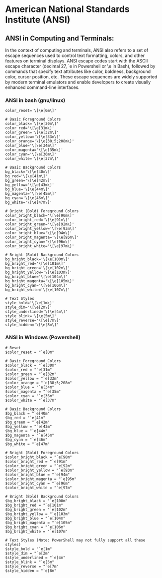 

# American National Standards Institute (ANSI)
## ANSI in Computing and Terminals:
In the context of computing and terminals, ANSI also refers to a set of escape sequences used to control text formatting, colors, and other features on terminal displays. ANSI escape codes start with the ASCII escape character (decimal 27, `e in Powershell or \e in Bash), followed by commands that specify text attributes like color, boldness, background color, cursor position, etc. These escape sequences are widely supported by modern terminal emulators and enable developers to create visually enhanced command-line interfaces.

### ANSI in bash (gnu/linux)

```
color_reset='\[\e[0m\]'

# Basic Foreground Colors
color_black='\[\e[30m\]'
color_red='\[\e[31m\]'
color_green='\[\e[32m\]'
color_yellow='\[\e[33m\]'
color_orange='\[\e[38;5;208m\]'
color_blue='\[\e[34m\]'
color_magenta='\[\e[35m\]'
color_cyan='\[\e[36m\]'
color_white='\[\e[37m\]'

# Basic Background Colors
bg_black='\[\e[40m\]'
bg_red='\[\e[41m\]'
bg_green='\[\e[42m\]'
bg_yellow='\[\e[43m\]'
bg_blue='\[\e[44m\]'
bg_magenta='\[\e[45m\]'
bg_cyan='\[\e[46m\]'
bg_white='\[\e[47m\]'

# Bright (Bold) Foreground Colors
color_bright_black='\[\e[90m\]'
color_bright_red='\[\e[91m\]'
color_bright_green='\[\e[92m\]'
color_bright_yellow='\[\e[93m\]'
color_bright_blue='\[\e[94m\]'
color_bright_magenta='\[\e[95m\]'
color_bright_cyan='\[\e[96m\]'
color_bright_white='\[\e[97m\]'

# Bright (Bold) Background Colors
bg_bright_black='\[\e[100m\]'
bg_bright_red='\[\e[101m\]'
bg_bright_green='\[\e[102m\]'
bg_bright_yellow='\[\e[103m\]'
bg_bright_blue='\[\e[104m\]'
bg_bright_magenta='\[\e[105m\]'
bg_bright_cyan='\[\e[106m\]'
bg_bright_white='\[\e[107m\]'

# Text Styles
style_bold='\[\e[1m\]'
style_dim='\[\e[2m\]'
style_underlined='\[\e[4m\]'
style_blink='\[\e[5m\]'
style_reverse='\[\e[7m\]'
style_hidden='\[\e[8m\]'
```

### ANSI in Windows (Powershell)
```
# Reset
$color_reset = "`e[0m"

# Basic Foreground Colors
$color_black = "`e[30m"
$color_red = "`e[31m"
$color_green = "`e[32m"
$color_yellow = "`e[33m"
$color_orange = "`e[38;5;208m"
$color_blue = "`e[34m"
$color_magenta = "`e[35m"
$color_cyan = "`e[36m"
$color_white = "`e[37m"

# Basic Background Colors
$bg_black = "`e[40m"
$bg_red = "`e[41m"
$bg_green = "`e[42m"
$bg_yellow = "`e[43m"
$bg_blue = "`e[44m"
$bg_magenta = "`e[45m"
$bg_cyan = "`e[46m"
$bg_white = "`e[47m"

# Bright (Bold) Foreground Colors
$color_bright_black = "`e[90m"
$color_bright_red = "`e[91m"
$color_bright_green = "`e[92m"
$color_bright_yellow = "`e[93m"
$color_bright_blue = "`e[94m"
$color_bright_magenta = "`e[95m"
$color_bright_cyan = "`e[96m"
$color_bright_white = "`e[97m"

# Bright (Bold) Background Colors
$bg_bright_black = "`e[100m"
$bg_bright_red = "`e[101m"
$bg_bright_green = "`e[102m"
$bg_bright_yellow = "`e[103m"
$bg_bright_blue = "`e[104m"
$bg_bright_magenta = "`e[105m"
$bg_bright_cyan = "`e[106m"
$bg_bright_white = "`e[107m"

# Text Styles (Note: PowerShell may not fully support all these styles)
$style_bold = "`e[1m"
$style_dim = "`e[2m"
$style_underlined = "`e[4m"
$style_blink = "`e[5m"
$style_reverse = "`e[7m"
$style_hidden = "`e[8m"
